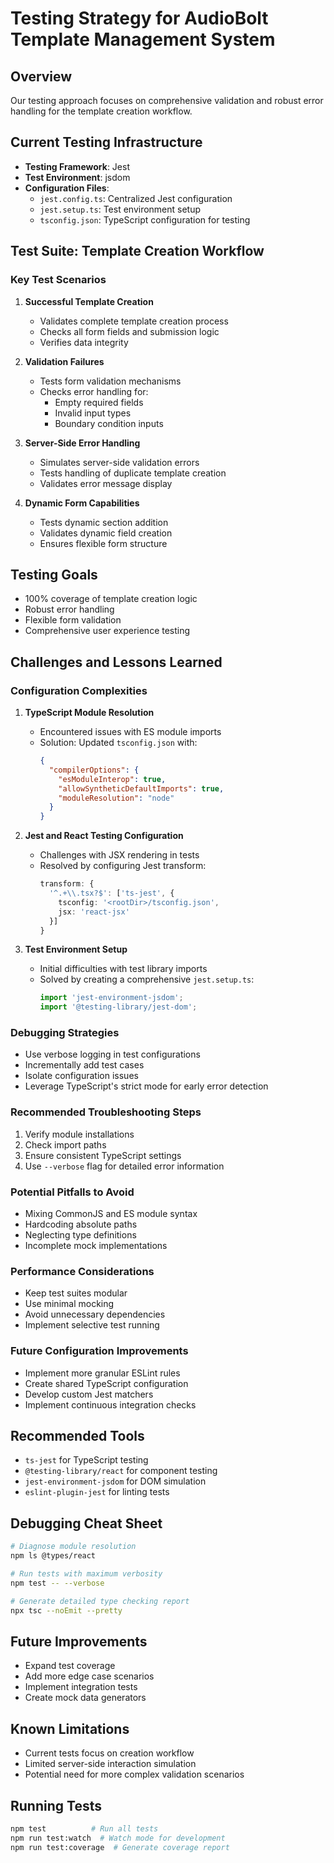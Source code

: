 # Testing Strategy for AudioBolt Template Management System

## Overview
Our testing approach focuses on comprehensive validation and robust error handling for the template creation workflow.

## Current Testing Infrastructure
- **Testing Framework**: Jest
- **Test Environment**: jsdom
- **Configuration Files**:
  - `jest.config.ts`: Centralized Jest configuration
  - `jest.setup.ts`: Test environment setup
  - `tsconfig.json`: TypeScript configuration for testing

## Test Suite: Template Creation Workflow
### Key Test Scenarios
1. **Successful Template Creation**
   - Validates complete template creation process
   - Checks all form fields and submission logic
   - Verifies data integrity

2. **Validation Failures**
   - Tests form validation mechanisms
   - Checks error handling for:
     * Empty required fields
     * Invalid input types
     * Boundary condition inputs

3. **Server-Side Error Handling**
   - Simulates server-side validation errors
   - Tests handling of duplicate template creation
   - Validates error message display

4. **Dynamic Form Capabilities**
   - Tests dynamic section addition
   - Validates dynamic field creation
   - Ensures flexible form structure

## Testing Goals
- 100% coverage of template creation logic
- Robust error handling
- Flexible form validation
- Comprehensive user experience testing

## Challenges and Lessons Learned

### Configuration Complexities
1. **TypeScript Module Resolution**
   - Encountered issues with ES module imports
   - Solution: Updated `tsconfig.json` with:
     ```json
     {
       "compilerOptions": {
         "esModuleInterop": true,
         "allowSyntheticDefaultImports": true,
         "moduleResolution": "node"
       }
     }
     ```

2. **Jest and React Testing Configuration**
   - Challenges with JSX rendering in tests
   - Resolved by configuring Jest transform:
     ```typescript
     transform: {
       '^.+\\.tsx?$': ['ts-jest', {
         tsconfig: '<rootDir>/tsconfig.json',
         jsx: 'react-jsx'
       }]
     }
     ```

3. **Test Environment Setup**
   - Initial difficulties with test library imports
   - Solved by creating a comprehensive `jest.setup.ts`:
     ```typescript
     import 'jest-environment-jsdom';
     import '@testing-library/jest-dom';
     ```

### Debugging Strategies
- Use verbose logging in test configurations
- Incrementally add test cases
- Isolate configuration issues
- Leverage TypeScript's strict mode for early error detection

### Recommended Troubleshooting Steps
1. Verify module installations
2. Check import paths
3. Ensure consistent TypeScript settings
4. Use `--verbose` flag for detailed error information

### Potential Pitfalls to Avoid
- Mixing CommonJS and ES module syntax
- Hardcoding absolute paths
- Neglecting type definitions
- Incomplete mock implementations

### Performance Considerations
- Keep test suites modular
- Use minimal mocking
- Avoid unnecessary dependencies
- Implement selective test running

### Future Configuration Improvements
- Implement more granular ESLint rules
- Create shared TypeScript configuration
- Develop custom Jest matchers
- Implement continuous integration checks

## Recommended Tools
- `ts-jest` for TypeScript testing
- `@testing-library/react` for component testing
- `jest-environment-jsdom` for DOM simulation
- `eslint-plugin-jest` for linting tests

## Debugging Cheat Sheet
```bash
# Diagnose module resolution
npm ls @types/react

# Run tests with maximum verbosity
npm test -- --verbose

# Generate detailed type checking report
npx tsc --noEmit --pretty
```

## Future Improvements
- Expand test coverage
- Add more edge case scenarios
- Implement integration tests
- Create mock data generators

## Known Limitations
- Current tests focus on creation workflow
- Limited server-side interaction simulation
- Potential need for more complex validation scenarios

## Running Tests
```bash
npm test          # Run all tests
npm run test:watch  # Watch mode for development
npm run test:coverage  # Generate coverage report
```
